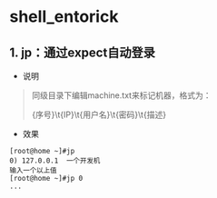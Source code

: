 # shell_entorick

## 1. jp：通过expect自动登录

* 说明

> 同级目录下编辑machine.txt来标记机器，格式为：
> 
> {序号}\t{IP}\t{用户名}\t{密码}\t{描述}

* 效果

```
[root@home ~]#jp
0) 127.0.0.1  一个开发机
输入一个以上值
[root@home ~]#jp 0
...
```
